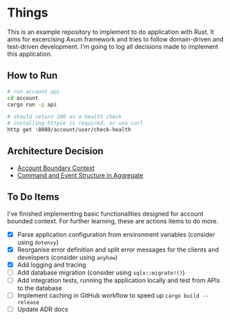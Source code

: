 # Things

This is an example repository to implement to do application with Rust. It aims for excercising Axum framework and tries to follow domain-driven and test-driven development. I'm going to log all decisions made to implement this application.

## How to Run

```bash
# run account api
cd account
cargo run -p api

# should return 200 as a health check
# installing httpie is required, or use curl
http get :8080/account/user/check-health
```

## Architecture Decision

- [Account Boundary Context](https://github.com/PeppyDays/things/wiki/Account-Boundary-Context)
- [Command and Event Structure in Aggregate](https://github.com/PeppyDays/things/wiki/Command-and-Event-Structure-in-Aggregate)

## To Do Items

I've finished implementing basic functionalities designed for account bounded context. For further learning, these are actions items to do more.

- [x] Parse application configuration from environment variables (consider using `dotenvy`)
- [x] Reorganise error definition and split error messages for the clients and developers (consider using `anyhow`)
- [x] Add logging and tracing
- [ ] Add database migration (consider using `sqlx::migrate!()`)
- [ ] Add integration tests, running the application locally and test from APIs to the database
- [ ] Implement caching in GitHub workflow to speed up `cargo build --release`
- [ ] Update ADR docs
